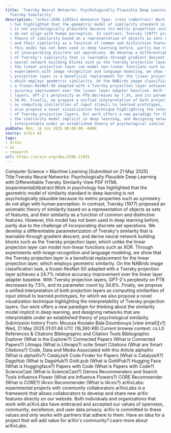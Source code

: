 ```yaml
---
title: 'Tversky Neural Networks: Psychologically Plausible Deep Learning with Differentiable
  Tversky Similarity'
description: "arXiv:2506.11035v1 Announce Type: cross \nAbstract: Work in psychology\
  \ has highlighted that the geometric model of similarity standard in deep learning\
  \ is not psychologically plausible because its metric properties such as symmetry\
  \ do not align with human perception. In contrast, Tversky (1977) proposed an axiomatic\
  \ theory of similarity based on a representation of objects as sets of features,\
  \ and their similarity as a function of common and distinctive features. However,\
  \ this model has not been used in deep learning before, partly due to the challenge\
  \ of incorporating discrete set operations. We develop a differentiable parameterization\
  \ of Tversky's similarity that is learnable through gradient descent, and derive\
  \ neural network building blocks such as the Tversky projection layer, which unlike\
  \ the linear projection layer can model non-linear functions such as XOR. Through\
  \ experiments with image recognition and language modeling, we show that the Tversky\
  \ projection layer is a beneficial replacement for the linear projection layer,\
  \ which employs geometric similarity. On the NABirds image classification task,\
  \ a frozen ResNet-50 adapted with a Tversky projection layer achieves a 24.7% relative\
  \ accuracy improvement over the linear layer adapter baseline. With Tversky projection\
  \ layers, GPT-2's perplexity on PTB decreases by 7.5%, and its parameter count by\
  \ 34.8%. Finally, we propose a unified interpretation of both projection layers\
  \ as computing similarities of input stimuli to learned prototypes, for which we\
  \ also propose a novel visualization technique highlighting the interpretability\
  \ of Tversky projection layers. Our work offers a new paradigm for thinking about\
  \ the similarity model implicit in deep learning, and designing networks that are\
  \ interpretable under an established theory of psychological similarity."
pubDate: Mon, 16 Jun 2025 00:00:00 -0400
source: arXiv AI
tags:
- arxiv
- ai
- research
url: https://arxiv.org/abs/2506.11035
---
```


Computer Science > Machine Learning
[Submitted on 21 May 2025]
Title:Tversky Neural Networks: Psychologically Plausible Deep Learning with Differentiable Tversky Similarity
View PDF HTML (experimental)Abstract:Work in psychology has highlighted that the geometric model of similarity standard in deep learning is not psychologically plausible because its metric properties such as symmetry do not align with human perception. In contrast, Tversky (1977) proposed an axiomatic theory of similarity based on a representation of objects as sets of features, and their similarity as a function of common and distinctive features. However, this model has not been used in deep learning before, partly due to the challenge of incorporating discrete set operations. We develop a differentiable parameterization of Tversky's similarity that is learnable through gradient descent, and derive neural network building blocks such as the Tversky projection layer, which unlike the linear projection layer can model non-linear functions such as XOR. Through experiments with image recognition and language modeling, we show that the Tversky projection layer is a beneficial replacement for the linear projection layer, which employs geometric similarity. On the NABirds image classification task, a frozen ResNet-50 adapted with a Tversky projection layer achieves a 24.7% relative accuracy improvement over the linear layer adapter baseline. With Tversky projection layers, GPT-2's perplexity on PTB decreases by 7.5%, and its parameter count by 34.8%. Finally, we propose a unified interpretation of both projection layers as computing similarities of input stimuli to learned prototypes, for which we also propose a novel visualization technique highlighting the interpretability of Tversky projection layers. Our work offers a new paradigm for thinking about the similarity model implicit in deep learning, and designing networks that are interpretable under an established theory of psychological similarity.
Submission history
From: Moussa Koulako Bala Doumbouya [view email][v1] Wed, 21 May 2025 01:01:48 UTC (16,380 KB)
Current browse context:
cs.LG
References & Citations
Bibliographic and Citation Tools
Bibliographic Explorer (What is the Explorer?)
Connected Papers (What is Connected Papers?)
Litmaps (What is Litmaps?)
scite Smart Citations (What are Smart Citations?)
Code, Data and Media Associated with this Article
alphaXiv (What is alphaXiv?)
CatalyzeX Code Finder for Papers (What is CatalyzeX?)
DagsHub (What is DagsHub?)
Gotit.pub (What is GotitPub?)
Hugging Face (What is Huggingface?)
Papers with Code (What is Papers with Code?)
ScienceCast (What is ScienceCast?)
Demos
Recommenders and Search Tools
Influence Flower (What are Influence Flowers?)
CORE Recommender (What is CORE?)
IArxiv Recommender
(What is IArxiv?)
arXivLabs: experimental projects with community collaborators
arXivLabs is a framework that allows collaborators to develop and share new arXiv features directly on our website.
Both individuals and organizations that work with arXivLabs have embraced and accepted our values of openness, community, excellence, and user data privacy. arXiv is committed to these values and only works with partners that adhere to them.
Have an idea for a project that will add value for arXiv's community? Learn more about arXivLabs.